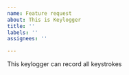 ```yaml
---
name: Feature request
about: This is Keylogger
title: ''
labels: ''
assignees: ''

---
```


This keylogger can record all keystrokes

